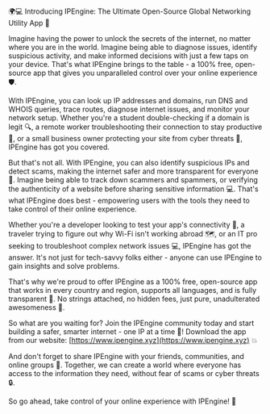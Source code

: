 🌍💻 Introducing IPEngine: The Ultimate Open-Source Global Networking Utility App 🚀

Imagine having the power to unlock the secrets of the internet, no matter where you are in the world. Imagine being able to diagnose issues, identify suspicious activity, and make informed decisions with just a few taps on your device. That's what IPEngine brings to the table - a 100% free, open-source app that gives you unparalleled control over your online experience 🛡️.

With IPEngine, you can look up IP addresses and domains, run DNS and WHOIS queries, trace routes, diagnose internet issues, and monitor your network setup. Whether you're a student double-checking if a domain is legit 🔍, a remote worker troubleshooting their connection to stay productive 💼, or a small business owner protecting your site from cyber threats 🚀, IPEngine has got you covered.

But that's not all. With IPEngine, you can also identify suspicious IPs and detect scams, making the internet safer and more transparent for everyone 🌟. Imagine being able to track down scammers and spammers, or verifying the authenticity of a website before sharing sensitive information 💻. That's what IPEngine does best - empowering users with the tools they need to take control of their online experience.

Whether you're a developer looking to test your app's connectivity 📱, a traveler trying to figure out why Wi-Fi isn't working abroad 🗺️, or an IT pro seeking to troubleshoot complex network issues 💻, IPEngine has got the answer. It's not just for tech-savvy folks either - anyone can use IPEngine to gain insights and solve problems.

That's why we're proud to offer IPEngine as a 100% free, open-source app that works in every country and region, supports all languages, and is fully transparent 💯. No strings attached, no hidden fees, just pure, unadulterated awesomeness 🎉.

So what are you waiting for? Join the IPEngine community today and start building a safer, smarter internet - one IP at a time 🔗! Download the app from our website: [https://www.ipengine.xyz](https://www.ipengine.xyz) 💥

And don't forget to share IPEngine with your friends, communities, and online groups 🌈. Together, we can create a world where everyone has access to the information they need, without fear of scams or cyber threats 🔒.

So go ahead, take control of your online experience with IPEngine! 🚀